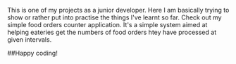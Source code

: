 This is one of my projects as a junior developer. Here I am basically trying to show or rather put into practise the things I've learnt so far. Check out my simple food orders counter application. It's a simple system aimed at helping eateries get the numbers of food orders htey have processed at given intervals.

##Happy coding!


